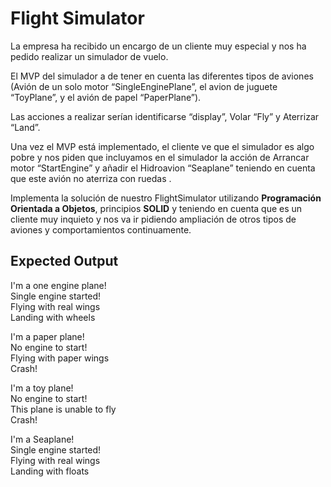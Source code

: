 # Flight Simulator

La empresa ha recibido un encargo de un cliente muy especial y nos ha pedido realizar un simulador de vuelo.  

El MVP del simulador a de tener en cuenta las diferentes tipos de aviones (Avión de un solo motor “SingleEnginePlane”, el avion de juguete “ToyPlane”, y el avión de papel “PaperPlane”).  

Las acciones a realizar serían identificarse “display”, Volar “Fly” y Aterrizar “Land”.  

Una vez el MVP está implementado, el cliente ve que el simulador es algo pobre y nos piden que incluyamos en el simulador la acción de Arrancar motor “StartEngine” y añadir el Hidroavion “Seaplane” teniendo en cuenta que este avión no aterriza con ruedas .  

Implementa la solución de nuestro FlightSimulator utilizando **Programación Orientada a Objetos**, principios **SOLID** y teniendo en cuenta que es un cliente muy inquieto y nos va ir pidiendo ampliación de otros tipos de aviones y comportamientos continuamente.  

  
## Expected Output

I'm a one engine plane!  
Single engine started!  
Flying with real wings  
Landing with wheels  
  
I'm a paper plane!  
No engine to start!  
Flying with paper wings  
Crash!  
  
I'm a toy plane!  
No engine to start!  
This plane is unable to fly  
Crash!  

I'm a Seaplane!  
Single engine started!  
Flying with real wings  
Landing with floats  